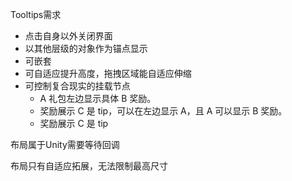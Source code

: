 Tooltips需求

- 点击自身以外关闭界面
- 以其他层级的对象作为锚点显示
- 可嵌套
- 可自适应提升高度，拖拽区域能自适应伸缩
- 可控制复合现实的挂载节点
  -  A 礼包左边显示具体 B 奖励。
  - 奖励展示 C 是 tip，可以在左边显示 A，且 A 可以显示 B 奖励。
  - 奖励展示 C 是 tip



布局属于Unity需要等待回调

布局只有自适应拓展，无法限制最高尺寸



